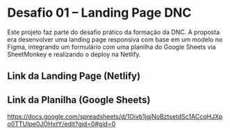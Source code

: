 # Desafio 01 – Landing Page DNC

Este projeto faz parte do desafio prático da formação da DNC. A proposta era desenvolver uma landing page responsiva com base em um modelo no Figma, integrando um formulário com uma planilha do Google Sheets via SheetMonkey e realizando o deploy na Netlify.

## Link da Landing Page (Netlify)


## Link da Planilha (Google Sheets)
https://docs.google.com/spreadsheets/d/1Oivb1jqjNoBztsetdSc1ACcqHJXpo0TTUIpe0JOHxtY/edit?gid=0#gid=0
